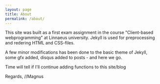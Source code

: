 ```yaml
---
layout: page
title: About
permalink: /about/
---
```


This site was built as a first exam assignment in the course "Client-based webprogramming" at Linnaeus university. 
Jekyll is used for preprocessing and redering HTML and CSS-files.  

A few minor modifications has been done to the basic theme of Jekyll, some gfx added, disqus added to posts - and here we go.

Time will tell if I'll continue adding functions to this site/blog

Regards,
//Magnus



